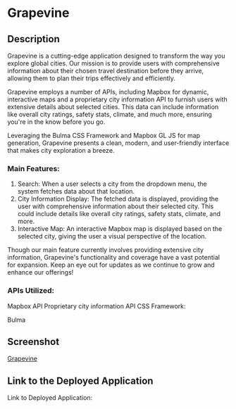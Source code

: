 # Grapevine

## Description

Grapevine is a cutting-edge application designed to transform the way you explore global cities. Our mission is to provide users with comprehensive information about their chosen travel destination before they arrive, allowing them to plan their trips effectively and efficiently.

Grapevine employs a number of APIs, including Mapbox for dynamic, interactive maps and a proprietary city information API to furnish users with extensive details about selected cities. This data can include information like overall city ratings, safety stats, climate, and much more, ensuring you're in the know before you go.

Leveraging the Bulma CSS Framework and Mapbox GL JS for map generation, Grapevine presents a clean, modern, and user-friendly interface that makes city exploration a breeze.

### Main Features:

1. Search: When a user selects a city from the dropdown menu, the system fetches data about that location.
2. City Information Display: The fetched data is displayed, providing the user with comprehensive information about their selected city. This could include details like overall city ratings, safety stats, climate, and more.
3. Interactive Map: An interactive Mapbox map is displayed based on the selected city, giving the user a visual perspective of the location.

Though our main feature currently involves providing extensive city information, Grapevine's functionality and coverage have a vast potential for expansion. Keep an eye out for updates as we continue to grow and enhance our offerings!

### APIs Utilized:

Mapbox API
Proprietary city information API
CSS Framework:

Bulma

## Screenshot

[Grapevine](./assets/images/)

## Link to the Deployed Application

Link to Deployed Application: